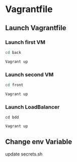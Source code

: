 # Vagrantfile

## Launch Vagrantfile

### Launch first VM

```bash
cd back
```

```bash
Vagrant up
```

### Launch second VM

```bash
cd front
```

```bash
Vagrant up
```

### Launch LoadBalancer

```bdd
cd bdd
```

```bash
Vagrant up
```

## Change env Variable

update secrets.sh 
